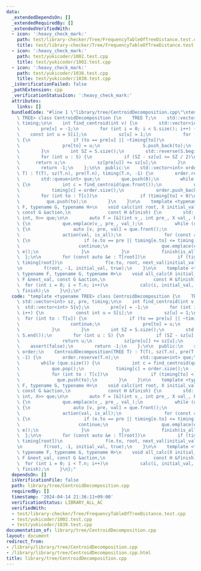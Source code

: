 ```yaml
---
data:
  _extendedDependsOn: []
  _extendedRequiredBy: []
  _extendedVerifiedWith:
  - icon: ':heavy_check_mark:'
    path: test/library-checker/Tree/FrequencyTableOfTreeDistance.test.cpp
    title: test/library-checker/Tree/FrequencyTableOfTreeDistance.test.cpp
  - icon: ':heavy_check_mark:'
    path: test/yukicoder/1002.test.cpp
    title: test/yukicoder/1002.test.cpp
  - icon: ':heavy_check_mark:'
    path: test/yukicoder/1038.test.cpp
    title: test/yukicoder/1038.test.cpp
  _isVerificationFailed: false
  _pathExtension: cpp
  _verificationStatusIcon: ':heavy_check_mark:'
  attributes:
    links: []
  bundledCode: "#line 1 \"library/tree/CentroidDecomposition.cpp\"\ntemplate <typename\
    \ TREE> class CentroidDecomposition {\n    TREE T;\n    std::vector<int> sz, pre,\
    \ timing;\n\n    int find_centroid(int v) {\n        std::vector<int> S{v};\n\
    \        pre[v] = -1;\n        for (int i = 0; i < S.size(); i++) {\n        \
    \    const int u = S[i];\n            sz[u] = 1;\n            for (int to : T[u])\
    \ {\n                if (to == pre[u] || ~timing[to])\n                    continue;\n\
    \                pre[to] = u;\n                S.push_back(to);\n            }\n\
    \        }\n        int SZ = S.size();\n        std::reverse(S.begin(), S.end());\n\
    \        for (int u : S) {\n            if (SZ - sz[u] <= SZ / 2)\n          \
    \      return u;\n            sz[pre[u]] += sz[u];\n        }\n        assert(false);\n\
    \        return -1;\n    };\n\n  public:\n    std::vector<int> order;\n    CentroidDecomposition(TREE\
    \ T) : T(T), sz(T.n), pre(T.n), timing(T.n, -1) {\n        order.reserve(T.n);\n\
    \        std::queue<int> que;\n        que.push(0);\n        while (que.size())\
    \ {\n            int c = find_centroid(que.front());\n            que.pop();\n\
    \            timing[c] = order.size();\n            order.push_back(c);\n    \
    \        for (int to : T[c])\n                if (timing[to] < 0)\n          \
    \          que.push(to);\n        }\n    }\n\n    template <typename X, typename\
    \ F, typename G, typename H>\n    void calc(int root, X initial_val, const F &next_val,\
    \ const G &action,\n              const H &finish) {\n        std::queue<std::tuple<int,\
    \ int, X>> que;\n\n        auto f = [&](int v_, int pre_, X val_, bool is_all)\
    \ {\n            que.emplace(v_, pre_, val_);\n            while (que.size())\
    \ {\n                auto [v, pre, val] = que.front();\n                que.pop();\n\
    \                action(val, is_all);\n                for (const auto &e : T[v])\
    \ {\n                    if (e.to == pre || timing[e.to] <= timing[root])\n  \
    \                      continue;\n                    que.emplace(e.to, v, next_val(val,\
    \ e));\n                }\n            }\n            finish(is_all);\n      \
    \  };\n\n        for (const auto &e : T[root])\n            if (timing[e.to] >\
    \ timing[root])\n                f(e.to, root, next_val(initial_val, e), false);\n\
    \n        f(root, -1, initial_val, true);\n    }\n\n    template <typename X,\
    \ typename F, typename G, typename H>\n    void all_calc(X initial_val, const\
    \ F &next_val, const G &action,\n                  const H &finish) {\n      \
    \  for (int i = 0; i < T.n; i++)\n            calc(i, initial_val, next_val, action,\
    \ finish);\n    }\n};\n"
  code: "template <typename TREE> class CentroidDecomposition {\n    TREE T;\n   \
    \ std::vector<int> sz, pre, timing;\n\n    int find_centroid(int v) {\n      \
    \  std::vector<int> S{v};\n        pre[v] = -1;\n        for (int i = 0; i < S.size();\
    \ i++) {\n            const int u = S[i];\n            sz[u] = 1;\n          \
    \  for (int to : T[u]) {\n                if (to == pre[u] || ~timing[to])\n \
    \                   continue;\n                pre[to] = u;\n                S.push_back(to);\n\
    \            }\n        }\n        int SZ = S.size();\n        std::reverse(S.begin(),\
    \ S.end());\n        for (int u : S) {\n            if (SZ - sz[u] <= SZ / 2)\n\
    \                return u;\n            sz[pre[u]] += sz[u];\n        }\n    \
    \    assert(false);\n        return -1;\n    };\n\n  public:\n    std::vector<int>\
    \ order;\n    CentroidDecomposition(TREE T) : T(T), sz(T.n), pre(T.n), timing(T.n,\
    \ -1) {\n        order.reserve(T.n);\n        std::queue<int> que;\n        que.push(0);\n\
    \        while (que.size()) {\n            int c = find_centroid(que.front());\n\
    \            que.pop();\n            timing[c] = order.size();\n            order.push_back(c);\n\
    \            for (int to : T[c])\n                if (timing[to] < 0)\n      \
    \              que.push(to);\n        }\n    }\n\n    template <typename X, typename\
    \ F, typename G, typename H>\n    void calc(int root, X initial_val, const F &next_val,\
    \ const G &action,\n              const H &finish) {\n        std::queue<std::tuple<int,\
    \ int, X>> que;\n\n        auto f = [&](int v_, int pre_, X val_, bool is_all)\
    \ {\n            que.emplace(v_, pre_, val_);\n            while (que.size())\
    \ {\n                auto [v, pre, val] = que.front();\n                que.pop();\n\
    \                action(val, is_all);\n                for (const auto &e : T[v])\
    \ {\n                    if (e.to == pre || timing[e.to] <= timing[root])\n  \
    \                      continue;\n                    que.emplace(e.to, v, next_val(val,\
    \ e));\n                }\n            }\n            finish(is_all);\n      \
    \  };\n\n        for (const auto &e : T[root])\n            if (timing[e.to] >\
    \ timing[root])\n                f(e.to, root, next_val(initial_val, e), false);\n\
    \n        f(root, -1, initial_val, true);\n    }\n\n    template <typename X,\
    \ typename F, typename G, typename H>\n    void all_calc(X initial_val, const\
    \ F &next_val, const G &action,\n                  const H &finish) {\n      \
    \  for (int i = 0; i < T.n; i++)\n            calc(i, initial_val, next_val, action,\
    \ finish);\n    }\n};"
  dependsOn: []
  isVerificationFile: false
  path: library/tree/CentroidDecomposition.cpp
  requiredBy: []
  timestamp: '2024-04-14 21:36:11+09:00'
  verificationStatus: LIBRARY_ALL_AC
  verifiedWith:
  - test/library-checker/Tree/FrequencyTableOfTreeDistance.test.cpp
  - test/yukicoder/1002.test.cpp
  - test/yukicoder/1038.test.cpp
documentation_of: library/tree/CentroidDecomposition.cpp
layout: document
redirect_from:
- /library/library/tree/CentroidDecomposition.cpp
- /library/library/tree/CentroidDecomposition.cpp.html
title: library/tree/CentroidDecomposition.cpp
---
```

